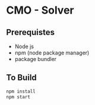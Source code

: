 # CMO - Solver

## Prerequistes

- Node js
- npm (node package manager)
- package bundler

## To Build

```bash
npm install
npm start
```

